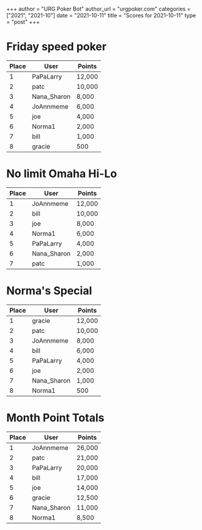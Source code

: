 +++
author = "URG Poker Bot"
author_url = "urgpoker.com"
categories = ["2021", "2021-10"]
date = "2021-10-11"
title = "Scores for 2021-10-11"
type = "post"
+++
# Friday speed poker

| Place | User | Points |
|-------|------|--------|
| 1 | PaPaLarry | 12,000 |
| 2 | patc | 10,000 |
| 3 | Nana_Sharon | 8,000 |
| 4 | JoAnnmeme | 6,000 |
| 5 | joe | 4,000 |
| 6 | Norma1 | 2,000 |
| 7 | bill | 1,000 |
| 8 | gracie | 500 |

# No limit Omaha Hi-Lo

| Place | User | Points |
|-------|------|--------|
| 1 | JoAnnmeme | 12,000 |
| 2 | bill | 10,000 |
| 3 | joe | 8,000 |
| 4 | Norma1 | 6,000 |
| 5 | PaPaLarry | 4,000 |
| 6 | Nana_Sharon | 2,000 |
| 7 | patc | 1,000 |

# Norma's Special

| Place | User | Points |
|-------|------|--------|
| 1 | gracie | 12,000 |
| 2 | patc | 10,000 |
| 3 | JoAnnmeme | 8,000 |
| 4 | bill | 6,000 |
| 5 | PaPaLarry | 4,000 |
| 6 | joe | 2,000 |
| 7 | Nana_Sharon | 1,000 |
| 8 | Norma1 | 500 |

# Month Point Totals

| Place | User | Points |
|-------|------|--------|
| 1 | JoAnnmeme | 26,000 |
| 2 | patc | 21,000 |
| 3 | PaPaLarry | 20,000 |
| 4 | bill | 17,000 |
| 5 | joe | 14,000 |
| 6 | gracie | 12,500 |
| 7 | Nana_Sharon | 11,000 |
| 8 | Norma1 | 8,500 |
